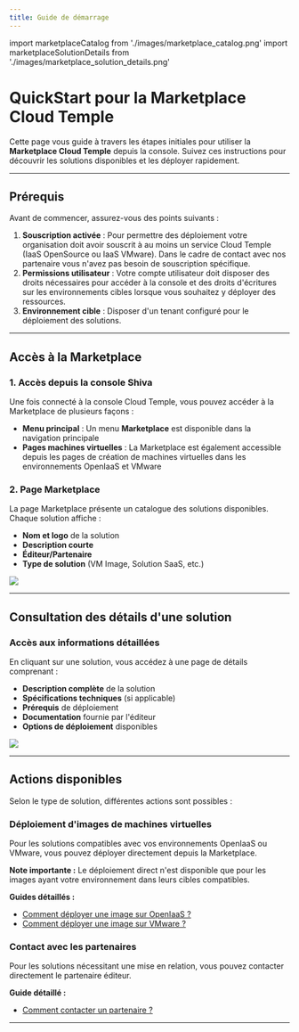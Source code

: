 ```yaml
---
title: Guide de démarrage
---
```

import marketplaceCatalog from './images/marketplace_catalog.png'
import marketplaceSolutionDetails from './images/marketplace_solution_details.png'

# QuickStart pour la Marketplace Cloud Temple

Cette page vous guide à travers les étapes initiales pour utiliser la **Marketplace Cloud Temple** depuis la console. Suivez ces instructions pour découvrir les solutions disponibles et les déployer rapidement.

---

## Prérequis

Avant de commencer, assurez-vous des points suivants :

1. **Souscription activée** : Pour permettre des déploiement votre organisation doit avoir souscrit à au moins un service Cloud Temple (IaaS OpenSource ou IaaS VMware). Dans le cadre de contact avec nos partenaire vous n'avez pas besoin de souscription spécifique.
2. **Permissions utilisateur** : Votre compte utilisateur doit disposer des droits nécessaires pour accéder à la console et des droits d'écritures sur les environnements cibles lorsque vous souhaitez y déployer des ressources.
3. **Environnement cible** : Disposer d'un tenant configuré pour le déploiement des solutions.

---

## Accès à la Marketplace

### 1. Accès depuis la console Shiva

Une fois connecté à la console Cloud Temple, vous pouvez accéder à la Marketplace de plusieurs façons :

- **Menu principal** : Un menu **Marketplace** est disponible dans la navigation principale
- **Pages machines virtuelles** : La Marketplace est également accessible depuis les pages de création de machines virtuelles dans les environnements OpenIaaS et VMware

### 2. Page Marketplace

La page Marketplace présente un catalogue des solutions disponibles. Chaque solution affiche :

- **Nom et logo** de la solution
- **Description courte**
- **Éditeur/Partenaire**
- **Type de solution** (VM Image, Solution SaaS, etc.)

<img src={marketplaceCatalog} />

---

## Consultation des détails d'une solution

### Accès aux informations détaillées

En cliquant sur une solution, vous accédez à une page de détails comprenant :

- **Description complète** de la solution
- **Spécifications techniques** (si applicable)
- **Prérequis** de déploiement
- **Documentation** fournie par l'éditeur
- **Options de déploiement** disponibles

<img src={marketplaceSolutionDetails} />

---

## Actions disponibles

Selon le type de solution, différentes actions sont possibles :

### Déploiement d'images de machines virtuelles

Pour les solutions compatibles avec vos environnements OpenIaaS ou VMware, vous pouvez déployer directement depuis la Marketplace.

**Note importante :** Le déploiement direct n'est disponible que pour les images ayant votre environnement dans leurs cibles compatibles.

**Guides détaillés :**
- [Comment déployer une image sur OpenIaaS ?](tutorials/deploy_openiaas)
- [Comment déployer une image sur VMware ?](tutorials/deploy_vmware)

### Contact avec les partenaires

Pour les solutions nécessitant une mise en relation, vous pouvez contacter directement le partenaire éditeur.

**Guide détaillé :**
- [Comment contacter un partenaire ?](tutorials/contact_partner)

---
